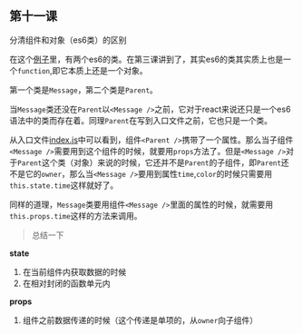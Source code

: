 ## 第十一课

分清组件和对象（es6类）的区别

在这个[例子](https://github.com/daoyi7/r/blob/master/src/study/study-10/study-10.js)里，有两个es6的类。在第三课讲到了，其实es6的类其实质上也是一个``function``,即它本质上还是一个对象。


第一个类是``Message``，第二个类是``Parent``。

当``Message``类还没在``Parent``以``<Message />``之前，它对于react来说还只是一个es6语法中的类而存在着。同理``Parent``在写到入口文件之前，它也只是一个类。

从入口文件[index.js](https://github.com/daoyi7/r/blob/master/src/index.js)中可以看到，组件``<Parent />``携带了一个属性。那么当子组件``<Message />``需要用到这个组件的时候，就要用``props``方法了。但是``<Message />``对于``Parent``这个类（对象）来说的时候，它还并不是``Parent``的子组件，即``Parent``还不是它的``owner``，那么当``<Message />``要用到属性``time``,``color``的时候只需要用``this.state.time``这样就好了。

同样的道理，``Message``类要用组件``<Message />``里面的属性的时候，就需要用``this.props.time``这样的方法来调用。

> 总结一下

**state**
1. 在当前组件内获取数据的时候
2. 在相对封闭的函数单元内

**props**
1. 组件之前数据传递的时候（这个传递是单项的，从``owner``向子组件）
